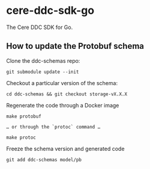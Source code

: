 # cere-ddc-sdk-go

The Cere DDC SDK for Go.


## How to update the Protobuf schema

Clone the ddc-schemas repo:

    git submodule update --init

Checkout a particular version of the schema:

    cd ddc-schemas && git checkout storage-vX.X.X

Regenerate the code through a Docker image

    make protobuf

    … or through the `protoc` command …

    make protoc

Freeze the schema version and generated code

    git add ddc-schemas model/pb


